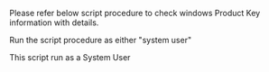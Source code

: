 Please refer below script procedure to check windows Product Key information with details.

Run the script procedure as either "system user" 

This script run as a System User